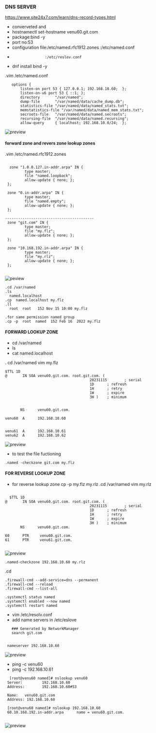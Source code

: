 ### DNS SERVER 
 https://www.site24x7.com/learn/dns-record-types.html

* converveted <ip-address into names> and <names into ip-address>
* hostnamectl set-hostname venu60.git.com
* package:bind -y
* port no:53
* configuration file:/etc/named.rfc1912.zones 
                     :/etc/named.conf
*                    :/etc/reslov.conf
* dnf install bind -y

 .vim /etc/named.conf

 ``` 
    options {
        listen-on port 53 { 127.0.0.1; 192.168.10.60;  };
        listen-on-v6 port 53 { ::1; };
        directory       "/var/named";
        dump-file       "/var/named/data/cache_dump.db";
        statistics-file "/var/named/data/named_stats.txt";
        memstatistics-file "/var/named/data/named_mem_stats.txt";
        secroots-file   "/var/named/data/named.secroots";
        recursing-file  "/var/named/data/named.recursing";
        allow-query     { localhost; 192.168.10.0/24;  };
 ```   
 ![preview](images/dns1.PNG)    

#### forward zone and revers zone lookup zones     

 .vim /etc/named.rfc1912.zones
 
 ```

   zone "1.0.0.127.in-addr.arpa" IN {
          type master;
          file "named.loopback";
          allow-update { none; };
  };
  
  zone "0.in-addr.arpa" IN {
          type master;
          file "named.empty";
          allow-update { none; };
  };

-----------------------------------------
  zone "git.com" IN {
          type master;
          file "my.flz";
          allow-update { none; };
  };
  
  zone "10.168.192.in-addr.arpa" IN {
          type master;
          file "my.rlz";
          allow-update { none; };
  };
   
 ```
 ![peview](images/dns2.PNG)
  
  ```
  .cd /var/named
  .ls 
    named.localhost
  .cp  named.localhost my.flz
  .ll
    root  root   152 Nov 15 10:00 my.flz

  .for same permission named group
  .cp -p  root  named  152 Feb 16  2022 my.flz
  ```

####  FORWARD LOOKUP ZONE
* cd /var/named
* ls
* cat named.localhost 
 
 . cd /var/named vim my.flz

 ```
 $TTL 1D
@       IN SOA venu60.git.com. root.git.com. (
                                        20231115        ; serial
                                        1D      ; refresh
                                        1H      ; retry
                                        1W      ; expire
                                        3H )    ; minimum
        
        
        NS      venu60.git.com.

venu60  A      192.168.10.60


venu61  A      192.168.10.61
venu62  A      192.168.10.62
 
 ```
 ![preview](images/dns3.PNG)

* to test the file fuctioning 

 ``` 
 .named -checkzone git.com my.flz 
 ```


#### FOR REVERSE LOOKUP ZONE 

* for reverse lookup zone
  cp -p my.flz my.rlz
 .cd /var/named vim my.rlz

 ```

   $TTL 1D
@       IN SOA venu60.git.com. root.git.com. (
                                        20231115        ; serial
                                        1D      ; refresh
                                        1H      ; retry
                                        1W      ; expire
                                        3H )    ; minimum
        NS      venu60.git.com.

60      PTR     venu60.git.com.
61      PTR     venu61.git.com.

 
 ```
 ![preview](images/dns4.PNG)

 ```
 .named-checkzone 192.168.10.60 my.rlz
 ```

 .cd
 ```
 .firewall-cmd --add-service=dns --permanent
 .firewall-cmd --reload
 .firewall-cmd --list-all
 ```
 ```
 .systemctl status named
 .systemctl enabled --now named
 .systemctl restart named
 ```

*  vim /etc/resolv.conf
* add name servers in /etc/eslove 
 ``` 
    ### Generated by NetworkManager
    search git.com


  nameserver 192.168.10.60

 ```
 ![preview](images/dns5.PNG)

* ping -c venu60
* ping -c 192.168.10.61
 
 ```
   [root@venu60 named]# nslookup venu60
  Server:         192.168.10.60
  Address:        192.168.10.60#53
  
  Name:   venu60.git.com
  Address: 192.168.10.60
  
  [root@venu60 named]# nslookup 192.168.10.60
  60.10.168.192.in-addr.arpa      name = venu60.git.com.
  
 ```
 ![preview](images/dns6.PNG)

